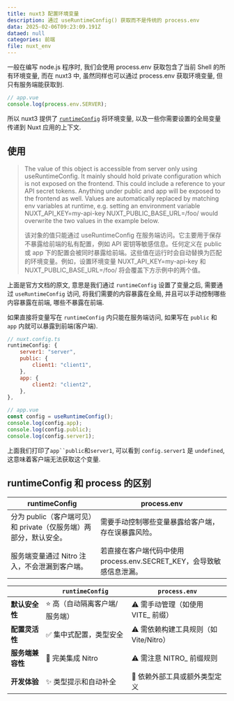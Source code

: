```yaml
---
title: nuxt3 配置环境变量
description: 通过 useRuntimeConfig() 获取而不是传统的 process.env
data: 2025-02-06T09:23:09.191Z
dataed: null
categories: 前端
file: nuxt_env
---
```


一般在编写 node.js 程序时, 我们会使用 process.env 获取包含了当前 Shell 的所有环境变量, 而在 nuxt3 中, 虽然同样也可以通过 process.env 获取环境变量, 但只有服务端能获取到.

```javascript
// app.vue
console.log(process.env.SERVER);
```

所以 nuxt3 提供了 [`runtimeConfig`](https://nuxt.com/docs/api/nuxt-config#runtimeconfig-1) 将环境变量, 以及一些你需要设置的全局变量传递到 Nuxt 应用的上下文.

## 使用

> The value of this object is accessible from server only using useRuntimeConfig. It mainly should hold private configuration which is not exposed on the frontend. This could include a reference to your API secret tokens. Anything under public and app will be exposed to the frontend as well. Values are automatically replaced by matching env variables at runtime, e.g. setting an environment variable NUXT_API_KEY=my-api-key NUXT_PUBLIC_BASE_URL=/foo/ would overwrite the two values in the example below.
>
> 该对象的值只能通过 useRuntimeConfig 在服务端访问。它主要用于保存不暴露给前端的私有配置，例如 API 密钥等敏感信息。任何定义在 public 或 app 下的配置会被同时暴露给前端。这些值在运行时会自动替换为匹配的环境变量。例如，设置环境变量 NUXT_API_KEY=my-api-key 和 NUXT_PUBLIC_BASE_URL=/foo/ 将会覆盖下方示例中的两个值。

上面是官方文档的原文, 意思是我们通过 `runtimeConfig` 设置了变量之后, 需要通过 `useRuntimeConfig` 访问, 将我们需要的内容暴露在全局, 并且可以手动控制哪些内容暴露在前端, 哪些不暴露在前端.

如果直接将变量写在 `runtimeConfig` 内只能在服务端访问, 如果写在 `public` 和 `app` 内就可以暴露到前端(客户端).

```javascript
// nuxt.config.ts
runtimeConfig: {
    server1: "server",
    public: {
        client1: "client1",
    },
    app: {
        client2: "client2",
    },
},

// app.vue
const config = useRuntimeConfig();
console.log(config.app);
console.log(config.public);
console.log(config.server1);
```

上面我们打印了`app``public`和`server1`, 可以看到 `config.server1` 是 `undefined`, 这意味着客户端无法获取这个变量.

## runtimeConfig 和 process 的区别

|  runtimeConfig                           | process.env                                    |
|------------------------------------------|------------------------------------------------|
| 分为 public（客户端可见）和 private（仅服务端）两部分，默认安全。 | 需要手动控制哪些变量暴露给客户端，存在误暴露风险。                      |
| 服务端变量通过 Nitro 注入，不会泄漏到客户端。               | 若直接在客户端代码中使用 process.env.SECRET_KEY，会导致敏感信息泄漏。 |


|            | `runtimeConfig`     | `process.env`                |
|------------|-------------------|----------------------------|
| **默认安全性**  | ⭐️ 高（自动隔离客户端/服务端） | ⚠️ 需手动管理（如使用 VITE_ 前缀）     |
| **配置灵活性**  | ✅ 集中式配置，类型安全      | ⚠️ 需依赖构建工具规则（如 Vite/Nitro） |
| **服务端兼容性** | 	🔧 完美集成 Nitro    | ⚠️ 需注意 NITRO_ 前缀规则         |
| **开发体验**   | ✨ 类型提示和自动补全       | 🔨 依赖外部工具或额外类型定义           |
